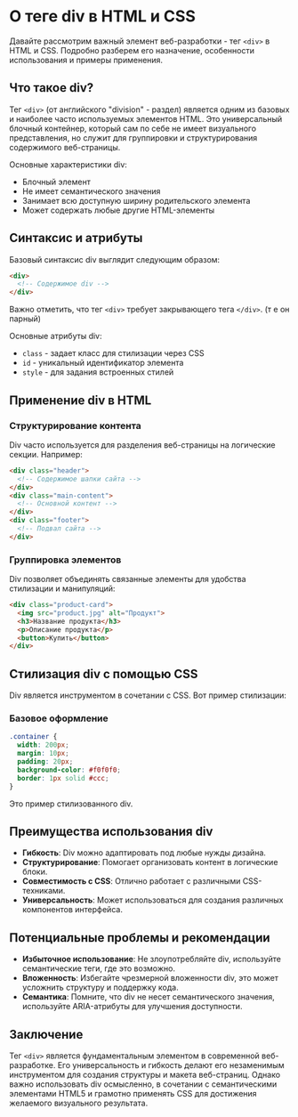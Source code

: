 # О теге div в HTML и CSS

Давайте рассмотрим важный элемент веб-разработки - тег `<div>` в HTML и CSS. Подробно разберем его назначение, особенности использования и примеры применения.

## Что такое div?

Тег `<div>` (от английского "division" - раздел) является одним из базовых и наиболее часто используемых элементов HTML. Это универсальный блочный контейнер, который сам по себе не имеет визуального представления, но служит для группировки и структурирования содержимого веб-страницы.

Основные характеристики div:

- Блочный элемент
- Не имеет семантического значения
- Занимает всю доступную ширину родительского элемента
- Может содержать любые другие HTML-элементы

## Синтаксис и атрибуты

Базовый синтаксис div выглядит следующим образом:
```html
<div>
  <!-- Содержимое div -->
</div>
```
Важно отметить, что тег `<div>` требует закрывающего тега `</div>`. (т е он парный)

Основные атрибуты div:

- `class` - задает класс для стилизации через CSS
- `id` - уникальный идентификатор элемента
- `style` - для задания встроенных стилей

## Применение div в HTML
### Структурирование контента

Div часто используется для разделения веб-страницы на логические секции. Например:

```html
<div class="header">
  <!-- Содержимое шапки сайта -->
</div>
<div class="main-content">
  <!-- Основной контент -->
</div>
<div class="footer">
  <!-- Подвал сайта -->
</div>
```
### Группировка элементов

Div позволяет объединять связанные элементы для удобства стилизации и манипуляций:

```html
<div class="product-card">
  <img src="product.jpg" alt="Продукт">
  <h3>Название продукта</h3>
  <p>Описание продукта</p>
  <button>Купить</button>
</div>
```
## Стилизация div с помощью CSS

Div является инструментом в сочетании с CSS. Вот пример стилизации:
### Базовое оформление
```css
.container {
  width: 200px;
  margin: 10px;
  padding: 20px;
  background-color: #f0f0f0;
  border: 1px solid #ccc;
}
```
Это пример стилизованного div.
## Преимущества использования div

- **Гибкость**: Div можно адаптировать под любые нужды дизайна.
- **Структурирование**: Помогает организовать контент в логические блоки.
- **Совместимость с CSS**: Отлично работает с различными CSS-техниками.
- **Универсальность**: Может использоваться для создания различных компонентов интерфейса.

## Потенциальные проблемы и рекомендации

- **Избыточное использование**: Не злоупотребляйте div, используйте семантические теги, где это возможно.
- **Вложенность**: Избегайте чрезмерной вложенности div, это может усложнить структуру и поддержку кода.
- **Семантика**: Помните, что div не несет семантического значения, используйте ARIA-атрибуты для улучшения доступности.

## Заключение

Тег `<div>` является фундаментальным элементом в современной веб-разработке. Его универсальность и гибкость делают его незаменимым инструментом для создания структуры и макета веб-страниц. Однако важно использовать div осмысленно, в сочетании с семантическими элементами HTML5 и грамотно применять CSS для достижения желаемого визуального результата.